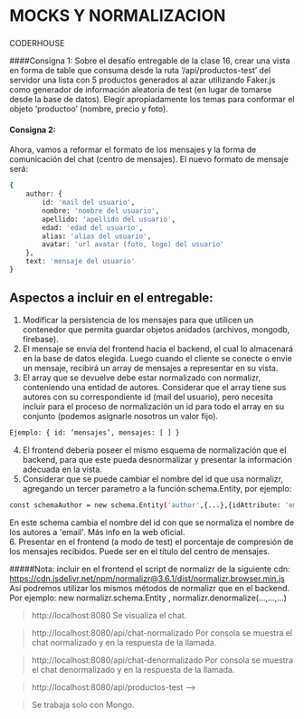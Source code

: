 # MOCKS Y NORMALIZACION
###

CODERHOUSE    

####Consigna 1: 
Sobre el desafío entregable de la clase 16, crear una vista en forma de table que consuma desde la ruta ‘/api/productos-test’ del servidor una lista con 5 productos generados al azar utilizando Faker.js como generador de información aleatoria de test (en lugar de tomarse desde la base de datos). Elegir apropiadamente los temas para conformar el objeto ‘productoo’ (nombre, precio y foto).

#### Consigna 2: 
Ahora, vamos a reformar el formato de los mensajes y la forma de comunicación del chat (centro de mensajes).
El nuevo formato de mensaje será:
```sh
{ 
    author: {
        id: 'mail del usuario', 
        nombre: 'nombre del usuario', 
        apellido: 'apellido del usuario', 
        edad: 'edad del usuario', 
        alias: 'alias del usuario',
        avatar: 'url avatar (foto, logo) del usuario'
    },
    text: 'mensaje del usuario'
}
```

## Aspectos a incluir en el entregable: 

1. Modificar la persistencia de los mensajes para que utilicen un contenedor que permita guardar objetos anidados (archivos, mongodb, firebase).
2. El mensaje se envía del frontend hacia el backend, el cual lo almacenará en la base de datos elegida. Luego cuando el cliente se conecte o envie un mensaje, recibirá un array de mensajes a representar en su vista. 
3. El array que se devuelve debe estar normalizado con normalizr, conteniendo una entidad de autores. Considerar que el array tiene sus autores con su correspondiente id (mail del usuario), pero necesita incluir para el proceso de normalización un id para todo el array en su conjunto (podemos asignarle nosotros un valor fijo).
```sh
Ejemplo: { id: ‘mensajes’, mensajes: [ ] }
```
4. El frontend debería poseer el mismo esquema de normalización que el backend, para que este pueda desnormalizar y presentar la información adecuada en la vista.
5. Considerar que se puede cambiar el nombre del id que usa normalizr, agregando un tercer parametro a la función schema.Entity, por ejemplo:
```sh
const schemaAuthor = new schema.Entity('author',{...},{idAttribute: 'email'});
```
En este schema cambia el nombre del id con que se normaliza el nombre de los autores a 'email'. Más info en la web oficial.  
6. Presentar en el frontend (a modo de test) el porcentaje de compresión de los mensajes recibidos. Puede ser en el título del centro de mensajes.

#####Nota: incluir en el frontend el script de normalizr de la siguiente cdn: https://cdn.jsdelivr.net/npm/normalizr@3.6.1/dist/normalizr.browser.min.js
Así podremos utilizar los mismos métodos de normalizr que en el backend. Por ejemplo:  new normalizr.schema.Entity , normalizr.denormalize(...,...,...)

> http://localhost:8080 Se visualiza el chat.

>http://localhost:8080/api/chat-normalizado Por consola se muestra el chat normalizado y en la respuesta de la llamada.

>http://localhost:8080/api/chat-denormalizado Por consola se muestra el chat denormalizado y en la respuesta de la llamada.

>http://localhost:8080/api/productos-test -->
 
>Se trabaja solo con Mongo.
